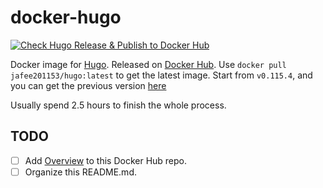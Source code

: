 # docker-hugo

[![Check Hugo Release & Publish to Docker Hub](https://github.com/leoli0605/docker-hugo/actions/workflows/docker-publish.yml/badge.svg)](https://github.com/leoli0605/docker-hugo/actions/workflows/docker-publish.yml)

Docker image for [Hugo](https://gohugo.io/).
Released on [Docker Hub](https://hub.docker.com/repository/docker/jafee201153/hugo/general).
Use `docker pull jafee201153/hugo:latest` to get the latest image.
Start from `v0.115.4`, and you can get the previous version [here](https://hub.docker.com/r/klakegg/hugo)

Usually spend 2.5 hours to finish the whole process.

## TODO

- [ ] Add [Overview](https://hub.docker.com/r/jafee201153/hugo) to this Docker Hub repo.
- [ ] Organize this README.md.